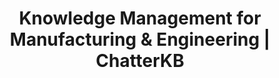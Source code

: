 ---
layout: marketing-solutions

# SEO and metadata
title: "Knowledge Management for Manufacturing & Engineering | ChatterKB"
description: "Transform manufacturing processes, safety protocols, and engineering knowledge into automated workflows, compliance documentation, and operational excellence."

# Page content
hero:
  title: "Manufacturing Knowledge That Drives Results."
  split_title:
    main: "Manufacturing Knowledge"
    highlight: "That Drives Results."
  description: "Transform processes, safety protocols, and engineering expertise into automated workflows and living dashboards. Write procedures in plain English, get intelligent automation that learns from your operations."
  image: "/assets/images/marketing/hero-image.webp"
  primary_button:
    text: "Start Free Trial"
    url: "https://app.chatterkb.com/auth/signup"
  secondary_button:
    text: "Schedule Demo"
    url: "https://calendar.google.com/calendar/u/0/appointments/schedules/AcZssZ0oYQ10osj27ugUfwOrSoV893uJ-kWPhIKNBhII5bTlwc3j6HdkEunH29TciGeOttFjfxqEn92O"

problems:
  section_title: "Manufacturing Knowledge Challenges"
  items:
    - title: "Critical Knowledge Walks Out the Door"
      description: "When experienced operators and engineers leave, decades of process improvements, troubleshooting expertise, and safety knowledge disappear. New hires struggle without this institutional memory."
    - title: "Manual Processes That Should Be Automated"
      description: "Your team follows complex procedures manually because converting them to automated workflows requires technical expertise you don't have. SOPs sit in documents instead of driving action."
    - title: "Static Reports That Don't Reflect Reality"
      description: "Safety metrics, quality data, and compliance reports are outdated the moment you create them. You need living dashboards that update automatically as operations change."

solution:
  title: "From Tribal Knowledge to Intelligent Automation"
  description: "ChatterKB captures your manufacturing expertise and converts it into automated workflows and dynamic dashboards. Describe your processes in plain English—get intelligent systems that execute and improve over time."
  image: "/assets/images/marketing/workflow-diagram.webp"
  steps:
    - title: "Capture & Convert Process Knowledge"
      description: "Upload SOPs, safety protocols, and procedures. Describe new workflows in plain English—ChatterKB converts them into executable automation."
      image: "/assets/images/marketing/workflow-step1.webp"
      badges:
        - "SOP Automation"
        - "Safety Protocols"
        - "Process Workflows"
        - "Quality Procedures"
        - "Maintenance Schedules"
    - title: "Create Living Operations Dashboards"
      description: "Build dynamic dashboards that automatically update with production metrics, safety data, and compliance status. No manual reporting required."
      image: "/assets/images/marketing/workflow-step2.webp"
      badges:
        - "Production KPIs"
        - "Safety Metrics"
        - "Quality Dashboards"
        - "Compliance Tracking"
    - title: "Execute & Learn from Operations"
      description: "Workflows execute automatically and get smarter with each production run. The system builds memory from every process, improving recommendations over time."
      image: "/assets/images/marketing/workflow-step3.webp"
      badges:
        - "Automated Execution"
        - "Continuous Learning"
        - "Smart Recommendations"

features:
  tagline: "CAPTURE • AUTOMATE • OPTIMIZE"
  title: "Built for Manufacturing Excellence"
  items:
    - icon: "bi-gear"
      title: "Prose-to-Process Automation"
      description: "Convert your SOPs into executable workflows by describing them in plain English. No flowcharts or technical complexity—just write what you need."
      image: "/assets/images/marketing/feature-pin.png"
    - icon: "bi-graph-up"
      title: "Living Operations Dashboards"
      description: "Create dynamic dashboards that automatically update with real-time production data, safety metrics, and compliance status. Always current, never stale."
      image: "/assets/images/marketing/feature-docs.webp"
    - icon: "bi-shield-check"
      title: "Memory-Centric Safety Intelligence"
      description: "System learns from every safety incident, near-miss, and procedure execution. Safety knowledge compounds over time, making operations continuously safer."
      image: "/assets/images/marketing/feature-sop.png"
    - icon: "bi-tools"
      title: "Intelligent Problem Resolution"
      description: "Access troubleshooting workflows that get smarter with each use. Timeline execution shows progress without technical complexity."
      image: "/assets/images/marketing/feature-team.webp"

branded_content:
  title: "Turn Manufacturing Expertise Into Industry Leadership"
  description: "Create branded, public knowledge bases that showcase your manufacturing expertise while generating qualified leads. Position your company as the go-to authority in industrial operations and safety."
  image: "/assets/images/marketing/custom-branding.webp"
  features:
    - title: "Custom Industrial Branding"
      description: "Add your company logo, colors, and custom CSS for complete brand control"
    - title: "Manufacturing Lead Generation"
      description: "Capture prospects through valuable operational insights and safety expertise"
    - title: "Industry Thought Leadership"
      description: "Position your company as the manufacturing expert in your sector"
    - title: "Customer Self-Service Hub"
      description: "Reduce support load with intelligent, branded technical resources"

enterprise:
  title: "Enterprise-Grade Security Without the Enterprise Headaches"
  description: "Deploy ChatterKB on your infrastructure with complete data sovereignty, advanced RAG capabilities for document intelligence, and zero-trust security architecture designed for manufacturing environments."

cta:
  title: "Ready to Optimize Your Operations?"
  description: "See how ChatterKB can help your manufacturing team work safer, smarter, and more consistently with intelligent automation that learns from your expertise."
  image: "/assets/images/marketing/product-screenshot.png"
  primary_button:
    text: "Start Free Trial"
    url: "https://app.chatterkb.com/auth/signup"
  secondary_button:
    text: "Schedule Demo"
    url: "https://calendar.google.com/calendar/u/0/appointments/schedules/AcZssZ0oYQ10osj27ugUfwOrSoV893uJ-kWPhIKNBhII5bTlwc3j6HdkEunH29TciGeOttFjfxqEn92O"
--- 